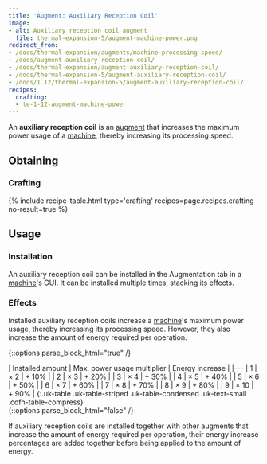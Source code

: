 ```yaml
---
title: 'Augment: Auxiliary Reception Coil'
image:
- alt: Auxiliary reception coil augment
  file: thermal-expansion-5/augment-machine-power.png
redirect_from:
- /docs/thermal-expansion/augments/machine-processing-speed/
- /docs/augment-auxiliary-reception-coil/
- /docs/thermal-expansion/augment-auxiliary-reception-coil/
- /docs/thermal-expansion-5/augment-auxiliary-reception-coil/
- /docs/1.12/thermal-expansion-5/augment-auxiliary-reception-coil/
recipes:
  crafting:
  - te-1-12-augment-machine-power
---
```


An **auxiliary reception coil** is an [augment](../augments/) that increases
the maximum power usage of a [machine](../machines/), thereby increasing its
processing speed.


Obtaining
---------

### Crafting
{% include recipe-table.html type='crafting' recipes=page.recipes.crafting no-result=true %}


Usage
-----

### Installation
An auxiliary reception coil can be installed in the Augmentation tab in a
[machine](../machines/)'s GUI. It can be installed multiple times, stacking
its effects.

### Effects
Installed auxiliary reception coils increase a [machine](../machines/)'s
maximum power usage, thereby increasing its processing speed. However, they also
increase the amount of energy required per operation.

{::options parse_block_html="true" /}
<div class="uk-overflow-container">
| Installed amount | Max. power usage multiplier | Energy increase |
|---
| 1 | × 2 | + 10% |
| 2 | × 3 | + 20% |
| 3 | × 4 | + 30% |
| 4 | × 5 | + 40% |
| 5 | × 6 | + 50% |
| 6 | × 7 | + 60% |
| 7 | × 8 | + 70% |
| 8 | × 9 | + 80% |
| 9 | × 10 | + 90% |
{:.uk-table .uk-table-striped .uk-table-condensed .uk-text-small .cofh-table-compress}
</div>
{::options parse_block_html="false" /}

If auxiliary reception coils are installed together with other augments that
increase the amount of energy required per operation, their energy increase
percentages are added together before being applied to the amount of energy.
